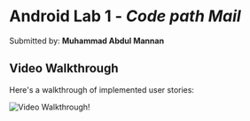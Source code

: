 # Android Lab 1 - *Code path Mail*

Submitted by: **Muhammad Abdul Mannan**

## Video Walkthrough

Here's a walkthrough of implemented user stories:

<img src='https://user-images.githubusercontent.com/90267420/216406871-ccde54aa-29b6-4836-983e-150d72cce06a.gif' title='Video Walkthrough' width='' alt='Video Walkthrough' />!
